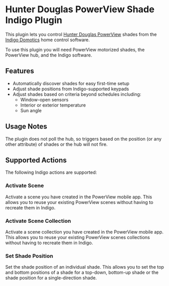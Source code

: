 # Hunter Douglas PowerView Shade Indigo Plugin

This plugin lets you control [Hunter Douglas PowerView][hd_powerview] shades
from the [Indigo Domotics][indigo] home control software.

To use this plugin you will need PowerView motorized shades, the PowerView
hub, and the Indigo software.

## Features

* Automatically discover shades for easy first-time setup
* Adjust shade positions from Indigo-supported keypads
* Adjust shades based on criteria beyond schedules including:
  * Window-open sensors
  * Interior or exterior temperature
  * Sun angle

## Usage Notes

The plugin does not poll the hub, so triggers based on the position (or any
other attribute) of shades or the hub will not fire.

## Supported Actions

The following Indigo actions are supported:

### Activate Scene

Activate a scene you have created in the PowerView mobile app.  This allows
you to reuse your existing PowerView scenes without having to recreate them in
Indigo.

### Activate Scene Collection

Activate a scene collection you have created in the PowerView mobile app.
This allows you to reuse your existing PowerView scenes collections without
having to recreate them in Indigo.

### Set Shade Position

Set the shade position of an individual shade.  This allows you to set the top
and bottom positions of a shade for a top-down, bottom-up shade or the shade
position for a single-direction shade.

[hd_powerview]: https://www.hunterdouglas.com/operating-systems/powerview-motorization
[indigo]:http://www.indigodomo.com

